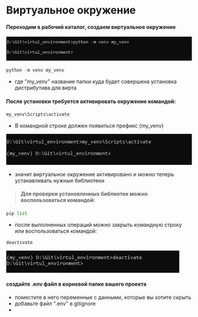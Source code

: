 # Виртуальное окружение


#### Переходим в рабочий каталог, создаем виртуальное окружение 
![img.png](img.png)
````python
python -m venv my_venv 
````
 - где "my_venv" название папки куда будет совершена установка дистрибутива для вирта
#### После установки требуется активировать окружение командой:
 
```python
my_venv\Scripts\activate
```

- В командной строке должен появиться префикс (my_venv)

![img_1.png](img_1.png)

- значит виртуальное окружение активировано и можно теперь устанавливать нужные библиотеки

>#### Для проверки установленных библиотек можно воспользоваться командой:
```python
pip list
```


- после выполненных операций можно закрыть командную строку или воспользоваться командой:
```python
deactivate
```
![img_2.png](img_2.png)

#### создайте .env файл в корневой папке вашего проекта

* поместите в него переменные с данными, которые вы хотите скрыть
* добавьте файл ".env" в gitignore
* 